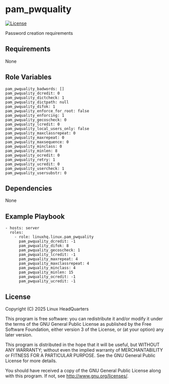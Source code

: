 # pam\_pwquality

[![License](https://img.shields.io/badge/license-GPLv3-lightgreen)](https://www.gnu.org/licenses/gpl-3.0.en.html#license-text)

Password creation requirements

## Requirements

None

## Role Variables

    pam_pwquality_badwords: []
    pam_pwquality_dcredit: 0
    pam_pwquality_dictcheck: 1
    pam_pwquality_dictpath: null
    pam_pwquality_difok: 1
    pam_pwquality_enforce_for_root: false
    pam_pwquality_enforcing: 1
    pam_pwquality_gecoscheck: 0
    pam_pwquality_lcredit: 0
    pam_pwquality_local_users_only: false
    pam_pwquality_maxclassrepeat: 0
    pam_pwquality_maxrepeat: 0
    pam_pwquality_maxsequence: 0
    pam_pwquality_minclass: 0
    pam_pwquality_minlen: 8
    pam_pwquality_ocredit: 0
    pam_pwquality_retry: 1
    pam_pwquality_ucredit: 0
    pam_pwquality_usercheck: 1
    pam_pwquality_usersubstr: 0

## Dependencies

None

## Example Playbook

    - hosts: server
      roles:
        - role: linuxhq.linux.pam_pwquality
          pam_pwquality_dcredit: -1
          pam_pwquality_difok: 8
          pam_pwquality_gecoscheck: 1
          pam_pwquality_lcredit: -1
          pam_pwquality_maxrepeat: 4
          pam_pwquality_maxclassrepeat: 4
          pam_pwquality_minclass: 4
          pam_pwquality_minlen: 15
          pam_pwquality_ocredit: -1
          pam_pwquality_ucredit: -1

## License

Copyright (C) 2025 Linux HeadQuarters

This program is free software: you can redistribute it and/or modify
it under the terms of the GNU General Public License as published by
the Free Software Foundation, either version 3 of the License, or
(at your option) any later version.

This program is distributed in the hope that it will be useful,
but WITHOUT ANY WARRANTY; without even the implied warranty of
MERCHANTABILITY or FITNESS FOR A PARTICULAR PURPOSE. See the
GNU General Public License for more details.

You should have received a copy of the GNU General Public License
along with this program. If not, see <http://www.gnu.org/licenses/>.

